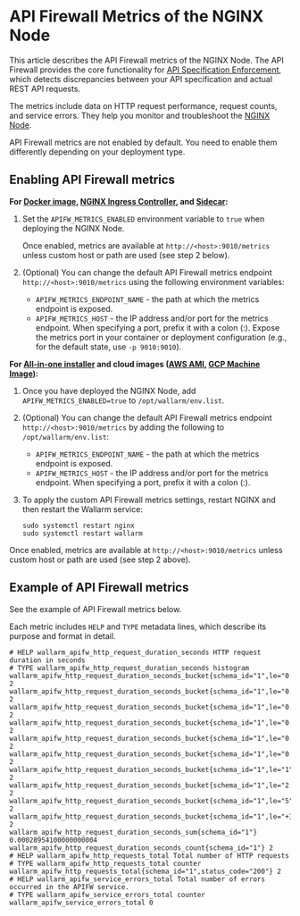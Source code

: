 [nginx-node-changelog]: ../updating-migrating/node-artifact-versions.md
[AIO]: ../installation/nginx/all-in-one.md
[docker]: ../admin-en/installation-docker-en.md
[nginx-node-metrics]:  ../admin-en/nginx-node-metrics.md
[api-spec-enforcement]: ../api-specification-enforcement/overview.md
[aws-ami]: ../installation/packages/aws-ami.md
[gcp]: ../installation/packages/gcp-machine-image.md
[IC]: ../admin-en/installation-kubernetes-en.md
[sidecar]: ../installation/kubernetes/sidecar-proxy/deployment.md

# API Firewall Metrics of the NGINX Node

This article describes the API Firewall metrics of the NGINX Node. The API Firewall provides the core functionality for [API Specification Enforcement][api-spec-enforcement], which detects discrepancies between your API specification and actual REST API requests.

The metrics include data on HTTP request performance, request counts, and service errors. They help you monitor and troubleshoot the [NGINX Node][nginx-node-metrics].

API Firewall metrics are not enabled by default. You need to enable them differently depending on your deployment type.

## Enabling API Firewall metrics

**For [Docker image][docker], [NGINX Ingress Controller][IC], and [Sidecar][sidecar]:**

1. Set the `APIFW_METRICS_ENABLED` environment variable to `true` when deploying the NGINX Node. 

    Once enabled, metrics are available at `http://<host>:9010/metrics` unless custom host or path are used (see step 2 below).

2. (Optional) You can change the default API Firewall metrics endpoint `http://<host>:9010/metrics` using the following environment variables:

    * `APIFW_METRICS_ENDPOINT_NAME` - the path at which the metrics endpoint is exposed.
    * `APIFW_METRICS_HOST` - the IP address and/or port for the metrics endpoint. When specifying a port, prefix it with a colon (:).
    Expose the metrics port in your container or deployment configuration (e.g., for the default state, use `-p 9010:9010`).

**For [All-in-one installer][AIO] and cloud images ([AWS AMI][aws-ami], [GCP Machine Image][gcp]):**

1. Once you have deployed the NGINX Node, add `APIFW_METRICS_ENABLED=true` to `/opt/wallarm/env.list`.

2. (Optional) You can change the default API Firewall metrics endpoint `http://<host>:9010/metrics` by adding the following to `/opt/wallarm/env.list`:

    * `APIFW_METRICS_ENDPOINT_NAME` - the path at which the metrics endpoint is exposed.
    * `APIFW_METRICS_HOST` - the IP address and/or port for the metrics endpoint. When specifying a port, prefix it with a colon (:).

3. To apply the custom API Firewall metrics settings, restart NGINX and then restart the Wallarm service:

    ```
    sudo systemctl restart nginx
    sudo systemctl restart wallarm
    ```

Once enabled, metrics are available at `http://<host>:9010/metrics` unless custom host or path are used (see step 2 above).

## Example of API Firewall metrics

See the example of API Firewall metrics below.

Each metric includes `HELP` and `TYPE` metadata lines, which describe its purpose and format in detail.

```
# HELP wallarm_apifw_http_request_duration_seconds HTTP request duration in seconds
# TYPE wallarm_apifw_http_request_duration_seconds histogram
wallarm_apifw_http_request_duration_seconds_bucket{schema_id="1",le="0.001"} 2
wallarm_apifw_http_request_duration_seconds_bucket{schema_id="1",le="0.005"} 2
wallarm_apifw_http_request_duration_seconds_bucket{schema_id="1",le="0.025"} 2
wallarm_apifw_http_request_duration_seconds_bucket{schema_id="1",le="0.05"} 2
wallarm_apifw_http_request_duration_seconds_bucket{schema_id="1",le="0.25"} 2
wallarm_apifw_http_request_duration_seconds_bucket{schema_id="1",le="0.5"} 2
wallarm_apifw_http_request_duration_seconds_bucket{schema_id="1",le="1"} 2
wallarm_apifw_http_request_duration_seconds_bucket{schema_id="1",le="2.5"} 2
wallarm_apifw_http_request_duration_seconds_bucket{schema_id="1",le="5"} 2
wallarm_apifw_http_request_duration_seconds_bucket{schema_id="1",le="+Inf"} 2
wallarm_apifw_http_request_duration_seconds_sum{schema_id="1"} 0.00028954100000000004
wallarm_apifw_http_request_duration_seconds_count{schema_id="1"} 2
# HELP wallarm_apifw_http_requests_total Total number of HTTP requests
# TYPE wallarm_apifw_http_requests_total counter
wallarm_apifw_http_requests_total{schema_id="1",status_code="200"} 2
# HELP wallarm_apifw_service_errors_total Total number of errors occurred in the APIFW service.
# TYPE wallarm_apifw_service_errors_total counter
wallarm_apifw_service_errors_total 0
```
